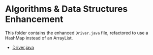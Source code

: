 # Algorithms & Data Structures Enhancement

This folder contains the enhanced `Driver.java` file, refactored to use a HashMap instead of an ArrayList.

- [Driver.java](Driver.java)

